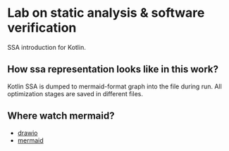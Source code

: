 # Lab on static analysis & software verification

SSA introduction for Kotlin.



## How ssa representation looks like in this work?
Kotlin SSA is dumped to mermaid-format graph into the file during run.
All optimization stages are saved in different files.

## Where watch mermaid?

- [drawio](https://app.diagrams.net/)
- [mermaid](https://mermaid.live/edit#pako:eNptU2Fv0zAQ_SsnC6ohrS3ax4pu2tqhDY2BtiEEy4Tc-JKYOXbks1eqdv-ds9MwkPAn23fP792781aUTqGYicq4ddlIH-BuWVjgdXp_5aTStoYvN1dQSW1QTeArQiktBL-B4KDSdfQILgZYN5vJA4zHx7slpjfhw-2n6x2cHXw2KIlRDZaPEBreOUvOYMITYr5KuSCtAvTeeVAYmI4mb3olZ-lZWGwv6SW5dN5jGU6e-5RFZv6GtIPlwLgwmhkb9JnqRmq-Y-maKCJoC7UOTVxN3q389PjSlibmYhPDyrtHtGC0fUyJ6apH5VxYa2OAOkQFscvRSv8axPZKrt0OzrdLrYBci87uoYRc48ZFBmnK7w8FnL8U8P7-lLJTbW8RQzK4xyX_2s5gwIx_-BueWNld9eooUydA6brNXvY_WO7pQN0jsse7QlTSEBaCffxf9NrB7CBFLw7ueAQiDZbd6RZZD1stV8mzC03B-T115V0LJNvs7JrQZ2mR2ECusPQoQz8HSsvay3bwsswdXELjsYJCNCF0NJtO943jWqYt-lZqNf5Jf7ZGP-EYlWb6ae4aTS2uTySRri0izUdGrtDQfBXrUUD2g9nT4YfHzvkwadUo6GBwfpbH4PXR22R0IVhBP0T51UKIQ7Hn5P-zTYoLkbrGoRlvlfQMKuwz58kY3O3GlmIWfMRD4V2sm-EQO8UKln3pw2Un7Xfn-Jj7cSj6gj72nzX_2effYIFAyA)